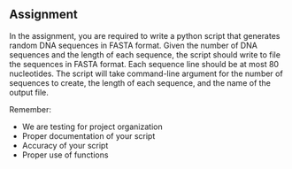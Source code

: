 ## Assignment

In the assignment, you are required to write a python script that generates random DNA sequences in FASTA format. Given the number of DNA sequences and the length of each sequence, the script should write to file the sequences in FASTA format. Each sequence line should be at most 80 nucleotides. The script will take command-line argument for the number of sequences to create, the length of each sequence, and the name of the output file. 

Remember:
- We are testing for project organization
- Proper documentation of your script
- Accuracy of your script
- Proper use of functions
